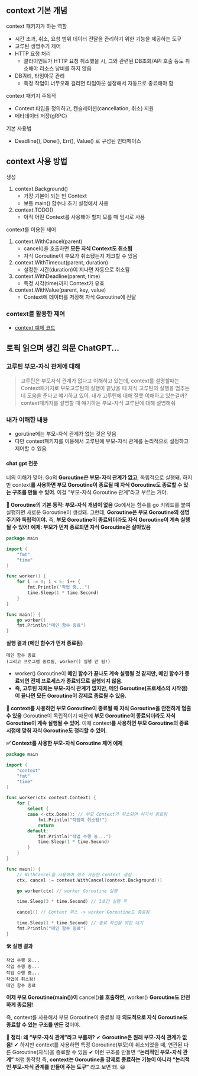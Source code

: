 ## context 기본 개념
context 패키지가 하는 역할
- 시간 초과, 취소, 요청 범위 데이터 전달을 관리하기 위한 기능을 제공하는 도구
- 고루틴 생명주기 제어
- HTTP 요청 처리
	- 클라이언트가 HTTP 요청 취소했을 시, 그와 관련된 DB조회/API 호출 등도 취소해야 리소스 낭비를 하지 않음
- DB쿼리, 타임아웃 관리
	- 특정 작업이 너무오래 걸리면 타임아웃 설정해서 자동으로 종료해야 함

context 패키지 주목적
- Context 타입을 정의하고, 캔슬레이션(cancellation, 취소) 지원
- 메타데이터 저장(gRPC)

기본 사용법
- Deadline(), Done(), Err(), Value() 로 구성된 인터페이스

## context 사용 방법
생성
1. context.Background()
	- 가장 기본이 되는 빈 Context
	- 보통 main() 함수나 초기 설정에서 사용
2. context.TODO()
	- 아직 어떤 Context를 사용해야 할지 모를 때 임시로 사용

context를 이용한 제어
1. context.WithCancel(parent)
	- cancel()을 호출하면 **모든 자식 Context도 취소됨**
	- 자식 Goroutine이 부모가 취소됐는지 체크할 수 있음
2. context.WithTimeout(parent, duration)
	- 설정한 시간(duration)이 지나면 자동으로 취소됨
3. context.WithDeadline(parent, time)
	- 특정 시각(time)까지 Context가 유효
4. context.WithValue(parent, key, value)
	- Context에 데이터를 저장해 자식 Goroutine에 전달

### context를 활용한 제어
* [context 예제 코드](./code/context/context_250301.go)

## 토픽 읽으며 생긴 의문 ChatGPT...

### 고루틴 부모-자식 관계에 대해
> 고루틴은 부모자식 관계가 없다고 이해하고 있는데, context를 설명할때는 Context패키지로 부모고루틴의 실행이 끝났을 때 자식 고루틴의 실행을 멈추는데 도움을 준다고 얘기하고 있어.
> 내가 고루틴에 대해 잘못 이해하고 있는걸까? context패키지를 설명할 때 얘기하는 부모-자식 고루틴에 대해 설명해줘

### 내가 이해한 내용
- gorutine에는 부모-자식 관계가 없는 것은 맞음
- 다만 context패키지를 이용해서 고루틴에 부모-자식 관계를 논리적으로 설정하고 제어할 수 있음

#### chat gpt 전문
너의 이해가 맞아. Go의 **Goroutine은 부모-자식 관계가 없고**, 독립적으로 실행돼.
하지만 context**를 사용하면 부모 Goroutine이 종료될 때 자식 Goroutine도 종료할 수 있는 구조를 만들 수 있어**. 이걸 “부모-자식 Goroutine 관계”라고 부르는 거야.

**🔹 Goroutine의 기본 동작: 부모-자식 개념이 없음**
Go에서는 함수를 go 키워드를 붙여 실행하면 새로운 Goroutine이 생성돼.
그런데, **Goroutine은 부모 Goroutine의 생명주기와 독립적이야.** 즉, **부모 Goroutine이 종료되더라도 자식 Goroutine이 계속 실행될 수 있어!**
**예제: 부모가 먼저 종료되면 자식 Goroutine은 살아있음**
```go
package main

import (
	"fmt"
	"time"
)

func worker() {
	for i := 0; i < 5; i++ {
		fmt.Println("작업 중...")
		time.Sleep(1 * time.Second)
	}
}

func main() {
	go worker()
	fmt.Println("메인 함수 종료")
}
```

**실행 결과 (메인 함수가 먼저 종료됨)**
```
메인 함수 종료
(그리고 프로그램 종료됨, worker() 실행 안 됨!)
```
  - worker() Goroutine이 **메인 함수가 끝나도 계속 실행될 것 같지만, 메인 함수가 종료되면 전체 프로세스가 종료되므로 실행되지 않음.**
  - **즉, 고루틴 자체는 부모-자식 관계가 없지만, 메인 Goroutine(프로세스의 시작점)이 끝나면 모든 Goroutine이 강제로 종료될 수 있음.**


**🔹 context를 사용하면 부모 Goroutine이 종료될 때 자식 Goroutine을 안전하게 멈출 수 있음**
Goroutine이 독립적이기 때문에 **부모 Goroutine이 종료되더라도 자식 Goroutine이 계속 실행될 수 있어**. 이때 context**를 사용하면 부모 Goroutine의 종료 시점에 맞춰 자식 Goroutine도 정리할 수 있어.**

**✅ Context를 사용한 부모-자식 Goroutine 제어 예제**
```go
package main

import (
	"context"
	"fmt"
	"time"
)

func worker(ctx context.Context) {
	for {
		select {
		case <-ctx.Done(): // 부모 Context가 취소되면 여기서 종료됨
			fmt.Println("작업이 취소됨!")
			return
		default:
			fmt.Println("작업 수행 중...")
			time.Sleep(1 * time.Second)
		}
	}
}

func main() {
	// WithCancel을 사용하여 취소 가능한 Context 생성
	ctx, cancel := context.WithCancel(context.Background())

	go worker(ctx) // worker Goroutine 실행

	time.Sleep(3 * time.Second) // 3초간 실행 후

	cancel() // Context 취소 -> worker Goroutine도 종료됨

	time.Sleep(1 * time.Second) // 종료 확인을 위한 대기
	fmt.Println("메인 함수 종료")
}
``` 

**🛠 실행 결과**
```
작업 수행 중...
작업 수행 중...
작업 수행 중...
작업이 취소됨!
메인 함수 종료
```
  **이제 부모 Goroutine(**main()**)이** cancel()**을 호출하면,** worker() **Goroutine도 안전하게 종료됨!**

즉, context를 사용해서 부모 Goroutine이 종료될 때 **의도적으로 자식 Goroutine도 종료할 수 있는 구조를 만든 것**이야.

**🔹 정리: 왜 “부모-자식 관계”라고 부를까?**
✔ **Goroutine은 원래 부모-자식 관계가 없음!**
✔ 하지만 context를 사용하면 특정 Goroutine(부모)이 취소되었을 때, 연관된 다른 Goroutine(자식)을 종료할 수 있음
✔ 이런 구조를 만들면 **“논리적인 부모-자식 관계”** 처럼 동작함
즉, **context는 Goroutine을 강제로 종료하는 기능이 아니라 “논리적인 부모-자식 관계를 만들어 주는 도구”** 라고 보면 돼. 😆

